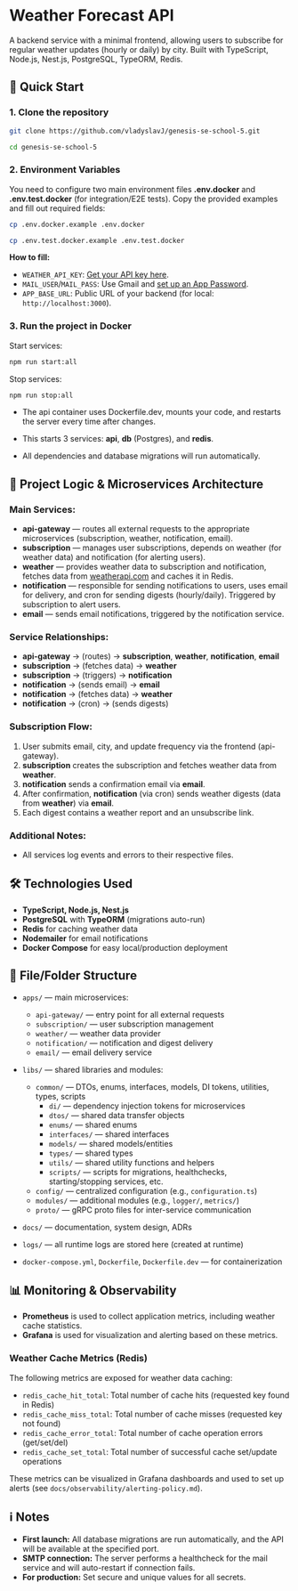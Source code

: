 # Weather Forecast API

A backend service with a minimal frontend, allowing users to subscribe for regular weather updates
(hourly or daily) by city. Built with TypeScript, Node.js, Nest.js, PostgreSQL, TypeORM, Redis.

## 🚀 Quick Start

### 1. Clone the repository

```bash
git clone https://github.com/vladyslavJ/genesis-se-school-5.git
```

```bash
cd genesis-se-school-5
```

### 2. Environment Variables

You need to configure two main environment files **.env.docker** and **.env.test.docker** (for
integration/E2E tests). Copy the provided examples and fill out required fields:

```bash
cp .env.docker.example .env.docker
```

```bash
cp .env.test.docker.example .env.test.docker
```

**How to fill:**

- `WEATHER_API_KEY`: [Get your API key here](https://www.weatherapi.com/).
- `MAIL_USER`/`MAIL_PASS`: Use Gmail and
  [set up an App Password](https://support.google.com/accounts/answer/185833).
- `APP_BASE_URL`: Public URL of your backend (for local: `http://localhost:3000`).

### 3. Run the project in Docker

Start services:

```bash
npm run start:all
```

Stop services:

```bash
npm run stop:all
```

- The api container uses Dockerfile.dev, mounts your code, and restarts the server every time after
  changes.

- This starts 3 services: **api**, **db** (Postgres), and **redis**.
- All dependencies and database migrations will run automatically.

## 📝 Project Logic & Microservices Architecture

### Main Services:

- **api-gateway** — routes all external requests to the appropriate microservices (subscription,
  weather, notification, email).
- **subscription** — manages user subscriptions, depends on weather (for weather data) and
  notification (for alerting users).
- **weather** — provides weather data to subscription and notification, fetches data from
  [weatherapi.com](https://www.weatherapi.com/) and caches it in Redis.
- **notification** — responsible for sending notifications to users, uses email for delivery, and
  cron for sending digests (hourly/daily). Triggered by subscription to alert users.
- **email** — sends email notifications, triggered by the notification service.

### Service Relationships:

- **api-gateway** → (routes) → **subscription**, **weather**, **notification**, **email**
- **subscription** → (fetches data) → **weather**
- **subscription** → (triggers) → **notification**
- **notification** → (sends email) → **email**
- **notification** → (fetches data) → **weather**
- **notification** → (cron) → (sends digests)

### Subscription Flow:

1. User submits email, city, and update frequency via the frontend (api-gateway).
2. **subscription** creates the subscription and fetches weather data from **weather**.
3. **notification** sends a confirmation email via **email**.
4. After confirmation, **notification** (via cron) sends weather digests (data from **weather**) via
   **email**.
5. Each digest contains a weather report and an unsubscribe link.

### Additional Notes:

- All services log events and errors to their respective files.

## 🛠️ Technologies Used

- **TypeScript, Node.js, Nest.js**
- **PostgreSQL** with **TypeORM** (migrations auto-run)
- **Redis** for caching weather data
- **Nodemailer** for email notifications
- **Docker Compose** for easy local/production deployment

## 📂 File/Folder Structure

- `apps/` — main microservices:
  - `api-gateway/` — entry point for all external requests
  - `subscription/` — user subscription management
  - `weather/` — weather data provider
  - `notification/` — notification and digest delivery
  - `email/` — email delivery service
- `libs/` — shared libraries and modules:
  - `common/` — DTOs, enums, interfaces, models, DI tokens, utilities, types, scripts
    - `di/` — dependency injection tokens for microservices
    - `dtos/` — shared data transfer objects
    - `enums/` — shared enums
    - `interfaces/` — shared interfaces
    - `models/` — shared models/entities
    - `types/` — shared types
    - `utils/` — shared utility functions and helpers
    - `scripts/` — scripts for migrations, healthchecks, starting/stopping services, etc.
  - `config/` — centralized configuration (e.g., `configuration.ts`)
  - `modules/` — additional modules (e.g., `logger/`, `metrics/`)
  - `proto/` — gRPC proto files for inter-service communication
- `docs/` — documentation, system design, ADRs
- `logs/` — all runtime logs are stored here (created at runtime)

- `docker-compose.yml`, `Dockerfile`, `Dockerfile.dev` — for containerization

## 📊 Monitoring & Observability

- **Prometheus** is used to collect application metrics, including weather cache statistics.
- **Grafana** is used for visualization and alerting based on these metrics.

### Weather Cache Metrics (Redis)

The following metrics are exposed for weather data caching:

- `redis_cache_hit_total`: Total number of cache hits (requested key found in Redis)
- `redis_cache_miss_total`: Total number of cache misses (requested key not found)
- `redis_cache_error_total`: Total number of cache operation errors (get/set/del)
- `redis_cache_set_total`: Total number of successful cache set/update operations

These metrics can be visualized in Grafana dashboards and used to set up alerts (see
`docs/observability/alerting-policy.md`).

## ℹ️ Notes

- **First launch:** All database migrations are run automatically, and the API will be available at
  the specified port.
- **SMTP connection:** The server performs a healthcheck for the mail service and will auto-restart
  if connection fails.
- **For production:** Set secure and unique values for all secrets.
